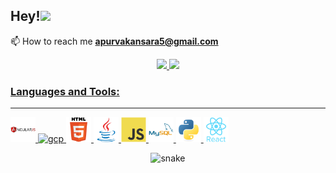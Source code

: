 <h2>Hey!<img src="https://user-images.githubusercontent.com/5679180/79618120-0daffb80-80be-11ea-819e-d2b0fa904d07.gif" width="24px"></h2>

<p align="center">
 
 
📫 How to reach me **apurvakansara5@gmail.com**
 

</p>

 <div>
 <p align="center">
 
  <a href="https://github.com/adx7893">
  <img height="200em" src="https://github-readme-stats.vercel.app/api?username=adx7893&layout=compact&hide_title=true&hide_border=true&show_icons=true&include_all_commits=true&line_height=21&bg_color=0,420000,120042&theme=light">
  <img height="200em" src="https://github-readme-stats.vercel.app/api/top-langs/?username=adx7893&layout=compact&include_all_commits=true&show_icons=true&line_height=21&bg_color=0,420000,120042&theme=light">
   </p>
</div>
 

</p>



<h3 align="left">Languages and Tools:</h3><hr>
<p align="left"> <a href="https://angular.io" target="_blank"> <img src="https://raw.githubusercontent.com/devicons/devicon/master/icons/angularjs/angularjs-original-wordmark.svg" alt="angularjs" width="40" height="40"/> </a> <a href="https://cloud.google.com" target="_blank"> <img src="https://www.vectorlogo.zone/logos/google_cloud/google_cloud-icon.svg" alt="gcp" width="40" height="40"/> </a>  <a href="https://www.w3.org/html/" target="_blank"> <img src="https://raw.githubusercontent.com/devicons/devicon/master/icons/html5/html5-original-wordmark.svg" alt="html5" width="40" height="40"/> </a> <a href="https://www.java.com" target="_blank"> <img src="https://raw.githubusercontent.com/devicons/devicon/master/icons/java/java-original.svg" alt="java" width="40" height="40"/> </a> <a href="https://developer.mozilla.org/en-US/docs/Web/JavaScript" target="_blank"> <img src="https://raw.githubusercontent.com/devicons/devicon/master/icons/javascript/javascript-original.svg" alt="javascript" width="40" height="40"/> </a> <a href="https://www.mysql.com/" target="_blank"> <img src="https://raw.githubusercontent.com/devicons/devicon/master/icons/mysql/mysql-original-wordmark.svg" alt="mysql" width="40" height="40"/> </a> <a href="https://www.python.org" target="_blank"> <img src="https://raw.githubusercontent.com/devicons/devicon/master/icons/python/python-original.svg" alt="python" width="40" height="40"/> </a> <a href="https://reactjs.org/" target="_blank"> <img src="https://raw.githubusercontent.com/devicons/devicon/master/icons/react/react-original-wordmark.svg" alt="react" width="40" height="40"/> </a> </p>






<p align="center">
  <img src="https://github.com/ishikkkkaaaa/ishikkkkaaaa/raw/output/github-contribution-grid-snake.svg" alt="snake"></center>
</p>


